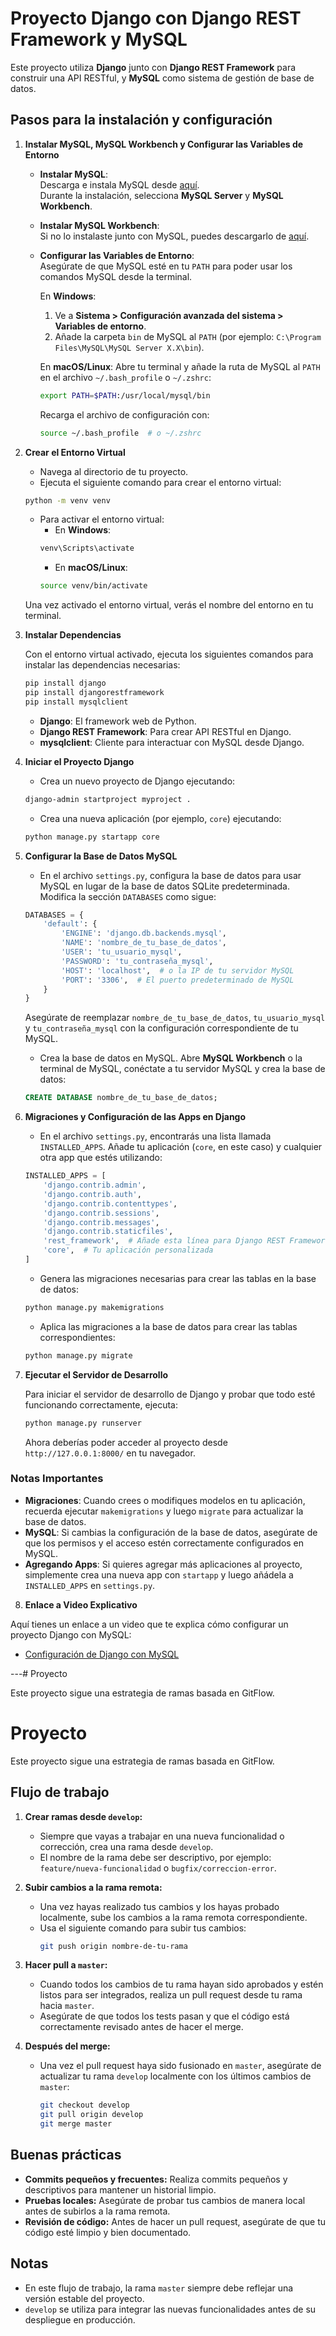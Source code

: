# Proyecto Django con Django REST Framework y MySQL

Este proyecto utiliza **Django** junto con **Django REST Framework** para construir una API RESTful, y **MySQL** como sistema de gestión de base de datos.

## Pasos para la instalación y configuración

1. **Instalar MySQL, MySQL Workbench y Configurar las Variables de Entorno**

    - **Instalar MySQL**:  
      Descarga e instala MySQL desde [aquí](https://dev.mysql.com/downloads/installer/).  
      Durante la instalación, selecciona **MySQL Server** y **MySQL Workbench**.

    - **Instalar MySQL Workbench**:  
      Si no lo instalaste junto con MySQL, puedes descargarlo de [aquí](https://dev.mysql.com/downloads/installer/).

    - **Configurar las Variables de Entorno**:  
      Asegúrate de que MySQL esté en tu `PATH` para poder usar los comandos MySQL desde la terminal.
      
        En **Windows**:
        1. Ve a **Sistema > Configuración avanzada del sistema > Variables de entorno**.
        2. Añade la carpeta `bin` de MySQL al `PATH` (por ejemplo: `C:\Program Files\MySQL\MySQL Server X.X\bin`).
        
        En **macOS/Linux**:
        Abre tu terminal y añade la ruta de MySQL al `PATH` en el archivo `~/.bash_profile` o `~/.zshrc`:
        ```bash
        export PATH=$PATH:/usr/local/mysql/bin
        ```
        Recarga el archivo de configuración con:
        ```bash
        source ~/.bash_profile  # o ~/.zshrc
        ```

2. **Crear el Entorno Virtual**

    - Navega al directorio de tu proyecto.
    - Ejecuta el siguiente comando para crear el entorno virtual:
    ```bash
    python -m venv venv
    ```
    
    - Para activar el entorno virtual:
        - En **Windows**:
        ```bash
        venv\Scripts\activate
        ```
        - En **macOS/Linux**:
        ```bash
        source venv/bin/activate
        ```

    Una vez activado el entorno virtual, verás el nombre del entorno en tu terminal.

3. **Instalar Dependencias**

    Con el entorno virtual activado, ejecuta los siguientes comandos para instalar las dependencias necesarias:
    ```bash
    pip install django
    pip install djangorestframework
    pip install mysqlclient
    ```

    - **Django**: El framework web de Python.
    - **Django REST Framework**: Para crear API RESTful en Django.
    - **mysqlclient**: Cliente para interactuar con MySQL desde Django.

4. **Iniciar el Proyecto Django**

    - Crea un nuevo proyecto de Django ejecutando:
    ```bash
    django-admin startproject myproject .
    ```

    - Crea una nueva aplicación (por ejemplo, `core`) ejecutando:
    ```bash
    python manage.py startapp core
    ```

5. **Configurar la Base de Datos MySQL**

    - En el archivo `settings.py`, configura la base de datos para usar MySQL en lugar de la base de datos SQLite predeterminada. Modifica la sección `DATABASES` como sigue:
    ```python
    DATABASES = {
        'default': {
            'ENGINE': 'django.db.backends.mysql',
            'NAME': 'nombre_de_tu_base_de_datos',
            'USER': 'tu_usuario_mysql',
            'PASSWORD': 'tu_contraseña_mysql',
            'HOST': 'localhost',  # o la IP de tu servidor MySQL
            'PORT': '3306',  # El puerto predeterminado de MySQL
        }
    }
    ```

    Asegúrate de reemplazar `nombre_de_tu_base_de_datos`, `tu_usuario_mysql` y `tu_contraseña_mysql` con la configuración correspondiente de tu MySQL.

    - Crea la base de datos en MySQL. Abre **MySQL Workbench** o la terminal de MySQL, conéctate a tu servidor MySQL y crea la base de datos:
    ```sql
    CREATE DATABASE nombre_de_tu_base_de_datos;
    ```

6. **Migraciones y Configuración de las Apps en Django**

    - En el archivo `settings.py`, encontrarás una lista llamada `INSTALLED_APPS`. Añade tu aplicación (`core`, en este caso) y cualquier otra app que estés utilizando:
    ```python
    INSTALLED_APPS = [
        'django.contrib.admin',
        'django.contrib.auth',
        'django.contrib.contenttypes',
        'django.contrib.sessions',
        'django.contrib.messages',
        'django.contrib.staticfiles',
        'rest_framework',  # Añade esta línea para Django REST Framework
        'core',  # Tu aplicación personalizada
    ]
    ```

    - Genera las migraciones necesarias para crear las tablas en la base de datos:
    ```bash
    python manage.py makemigrations
    ```

    - Aplica las migraciones a la base de datos para crear las tablas correspondientes:
    ```bash
    python manage.py migrate
    ```

7. **Ejecutar el Servidor de Desarrollo**

    Para iniciar el servidor de desarrollo de Django y probar que todo esté funcionando correctamente, ejecuta:
    ```bash
    python manage.py runserver
    ```

    Ahora deberías poder acceder al proyecto desde `http://127.0.0.1:8000/` en tu navegador.

### Notas Importantes

- **Migraciones**: Cuando crees o modifiques modelos en tu aplicación, recuerda ejecutar `makemigrations` y luego `migrate` para actualizar la base de datos.
- **MySQL**: Si cambias la configuración de la base de datos, asegúrate de que los permisos y el acceso estén correctamente configurados en MySQL.
- **Agregando Apps**: Si quieres agregar más aplicaciones al proyecto, simplemente crea una nueva app con `startapp` y luego añádela a `INSTALLED_APPS` en `settings.py`.

8. **Enlace a Video Explicativo**

Aquí tienes un enlace a un video que te explica cómo configurar un proyecto Django con MySQL:
- [Configuración de Django con MySQL](https://www.youtube.com/watch?v=7zKjqw7w7yM)

---# Proyecto

Este proyecto sigue una estrategia de ramas basada en GitFlow.

# Proyecto

Este proyecto sigue una estrategia de ramas basada en GitFlow.

## Flujo de trabajo

1. **Crear ramas desde `develop`:**
   - Siempre que vayas a trabajar en una nueva funcionalidad o corrección, crea una rama desde `develop`.
   - El nombre de la rama debe ser descriptivo, por ejemplo: `feature/nueva-funcionalidad` o `bugfix/correccion-error`.

2. **Subir cambios a la rama remota:**
   - Una vez hayas realizado tus cambios y los hayas probado localmente, sube los cambios a la rama remota correspondiente. 
   - Usa el siguiente comando para subir tus cambios:
     ```bash
     git push origin nombre-de-tu-rama
     ```

3. **Hacer pull a `master`:**
   - Cuando todos los cambios de tu rama hayan sido aprobados y estén listos para ser integrados, realiza un pull request desde tu rama hacia `master`.
   - Asegúrate de que todos los tests pasan y que el código está correctamente revisado antes de hacer el merge.

4. **Después del merge:**
   - Una vez el pull request haya sido fusionado en `master`, asegúrate de actualizar tu rama `develop` localmente con los últimos cambios de `master`:
     ```bash
     git checkout develop
     git pull origin develop
     git merge master
     ```

## Buenas prácticas

- **Commits pequeños y frecuentes:** Realiza commits pequeños y descriptivos para mantener un historial limpio.
- **Pruebas locales:** Asegúrate de probar tus cambios de manera local antes de subirlos a la rama remota.
- **Revisión de código:** Antes de hacer un pull request, asegúrate de que tu código esté limpio y bien documentado.

## Notas

- En este flujo de trabajo, la rama `master` siempre debe reflejar una versión estable del proyecto.
- `develop` se utiliza para integrar las nuevas funcionalidades antes de su despliegue en producción.
